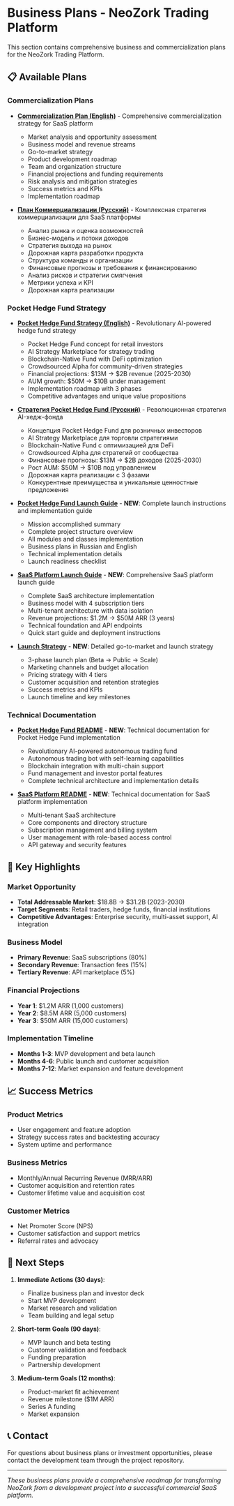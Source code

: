 # Business Plans - NeoZork Trading Platform

This section contains comprehensive business and commercialization plans for the NeoZork Trading Platform.

## 📋 Available Plans

### Commercialization Plans
- **[Commercialization Plan (English)](commercialization-plan-en.md)** - Comprehensive commercialization strategy for SaaS platform
  - Market analysis and opportunity assessment
  - Business model and revenue streams
  - Go-to-market strategy
  - Product development roadmap
  - Team and organization structure
  - Financial projections and funding requirements
  - Risk analysis and mitigation strategies
  - Success metrics and KPIs
  - Implementation roadmap

- **[План Коммерциализации (Русский)](commercialization-plan-ru.md)** - Комплексная стратегия коммерциализации для SaaS платформы
  - Анализ рынка и оценка возможностей
  - Бизнес-модель и потоки доходов
  - Стратегия выхода на рынок
  - Дорожная карта разработки продукта
  - Структура команды и организации
  - Финансовые прогнозы и требования к финансированию
  - Анализ рисков и стратегии смягчения
  - Метрики успеха и KPI
  - Дорожная карта реализации

### Pocket Hedge Fund Strategy
- **[Pocket Hedge Fund Strategy (English)](pocket-hedge-fund-strategy-en.md)** - Revolutionary AI-powered hedge fund strategy
  - Pocket Hedge Fund concept for retail investors
  - AI Strategy Marketplace for strategy trading
  - Blockchain-Native Fund with DeFi optimization
  - Crowdsourced Alpha for community-driven strategies
  - Financial projections: $13M → $2B revenue (2025-2030)
  - AUM growth: $50M → $10B under management
  - Implementation roadmap with 3 phases
  - Competitive advantages and unique value propositions

- **[Стратегия Pocket Hedge Fund (Русский)](pocket-hedge-fund-strategy-ru.md)** - Революционная стратегия AI-хедж-фонда
  - Концепция Pocket Hedge Fund для розничных инвесторов
  - AI Strategy Marketplace для торговли стратегиями
  - Blockchain-Native Fund с оптимизацией для DeFi
  - Crowdsourced Alpha для стратегий от сообщества
  - Финансовые прогнозы: $13M → $2B доходов (2025-2030)
  - Рост AUM: $50M → $10B под управлением
  - Дорожная карта реализации с 3 фазами
  - Конкурентные преимущества и уникальные ценностные предложения

- **[Pocket Hedge Fund Launch Guide](POCKET_HEDGE_FUND_LAUNCH.md)** - **NEW**: Complete launch instructions and implementation guide
  - Mission accomplished summary
  - Complete project structure overview
  - All modules and classes implementation
  - Business plans in Russian and English
  - Technical implementation details
  - Launch readiness checklist

- **[SaaS Platform Launch Guide](SAAS_PLATFORM_LAUNCH.md)** - **NEW**: Comprehensive SaaS platform launch guide
  - Complete SaaS architecture implementation
  - Business model with 4 subscription tiers
  - Multi-tenant architecture with data isolation
  - Revenue projections: $1.2M → $50M ARR (3 years)
  - Technical foundation and API endpoints
  - Quick start guide and deployment instructions

- **[Launch Strategy](launch-strategy.md)** - **NEW**: Detailed go-to-market and launch strategy
  - 3-phase launch plan (Beta → Public → Scale)
  - Marketing channels and budget allocation
  - Pricing strategy with 4 tiers
  - Customer acquisition and retention strategies
  - Success metrics and KPIs
  - Launch timeline and key milestones

### Technical Documentation
- **[Pocket Hedge Fund README](pocket-hedge-fund-readme.md)** - **NEW**: Technical documentation for Pocket Hedge Fund implementation
  - Revolutionary AI-powered autonomous trading fund
  - Autonomous trading bot with self-learning capabilities
  - Blockchain integration with multi-chain support
  - Fund management and investor portal features
  - Complete technical architecture and implementation details

- **[SaaS Platform README](saas-platform-readme.md)** - **NEW**: Technical documentation for SaaS platform implementation
  - Multi-tenant SaaS architecture
  - Core components and directory structure
  - Subscription management and billing system
  - User management with role-based access control
  - API gateway and security features

## 🎯 Key Highlights

### Market Opportunity
- **Total Addressable Market**: $18.8B → $31.2B (2023-2030)
- **Target Segments**: Retail traders, hedge funds, financial institutions
- **Competitive Advantages**: Enterprise security, multi-asset support, AI integration

### Business Model
- **Primary Revenue**: SaaS subscriptions (80%)
- **Secondary Revenue**: Transaction fees (15%)
- **Tertiary Revenue**: API marketplace (5%)

### Financial Projections
- **Year 1**: $1.2M ARR (1,000 customers)
- **Year 2**: $8.5M ARR (5,000 customers)
- **Year 3**: $50M ARR (15,000 customers)

### Implementation Timeline
- **Months 1-3**: MVP development and beta launch
- **Months 4-6**: Public launch and customer acquisition
- **Months 7-12**: Market expansion and feature development

## 📈 Success Metrics

### Product Metrics
- User engagement and feature adoption
- Strategy success rates and backtesting accuracy
- System uptime and performance

### Business Metrics
- Monthly/Annual Recurring Revenue (MRR/ARR)
- Customer acquisition and retention rates
- Customer lifetime value and acquisition cost

### Customer Metrics
- Net Promoter Score (NPS)
- Customer satisfaction and support metrics
- Referral rates and advocacy

## 🚀 Next Steps

1. **Immediate Actions (30 days)**:
   - Finalize business plan and investor deck
   - Start MVP development
   - Market research and validation
   - Team building and legal setup

2. **Short-term Goals (90 days)**:
   - MVP launch and beta testing
   - Customer validation and feedback
   - Funding preparation
   - Partnership development

3. **Medium-term Goals (12 months)**:
   - Product-market fit achievement
   - Revenue milestone ($1M ARR)
   - Series A funding
   - Market expansion

## 📞 Contact

For questions about business plans or investment opportunities, please contact the development team through the project repository.

---

*These business plans provide a comprehensive roadmap for transforming NeoZork from a development project into a successful commercial SaaS platform.*
